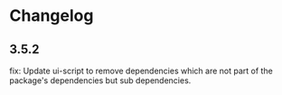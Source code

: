# Changelog

## 3.5.2

fix: Update ui-script to remove dependencies which are not part of the package's dependencies but sub dependencies.

